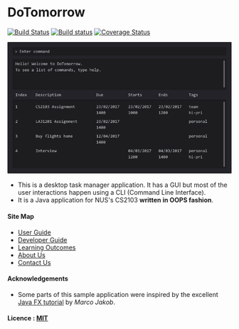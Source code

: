 # DoTomorrow

[![Build Status](https://travis-ci.org/CS2103JAN2017-T11-B4/main.svg?branch=master)](https://travis-ci.org/CS2103JAN2017-T11-B4/main)
[![Build status](https://ci.appveyor.com/api/projects/status/577pgluuyspav7bx/branch/master?svg=true)](https://ci.appveyor.com/project/evanyeung/main/branch/master)
[![Coverage Status](https://coveralls.io/repos/github/CS2103JAN2017-T11-B4/main/badge.svg?branch=master)](https://coveralls.io/github/CS2103JAN2017-T11-B4/main?branch=master)

<img src="docs/images/Ui.png" width="600"><br>

* This is a desktop task manager application. It has a GUI but most of the user interactions happen using
  a CLI (Command Line Interface).
* It is a Java application for NUS's CS2103 **written in OOPS fashion**.

#### Site Map
* [User Guide](docs/UserGuide.md)
* [Developer Guide](docs/DeveloperGuide.md)
* [Learning Outcomes](docs/LearningOutcomes.md)
* [About Us](docs/AboutUs.md)
* [Contact Us](docs/ContactUs.md)


#### Acknowledgements

* Some parts of this sample application were inspired by the excellent
  [Java FX tutorial](http://code.makery.ch/library/javafx-8-tutorial/) by *Marco Jakob*.


#### Licence : [MIT](LICENSE)
